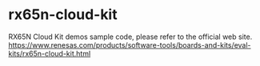 # rx65n-cloud-kit

RX65N Cloud Kit demos sample code, please refer to the official web site.
https://www.renesas.com/products/software-tools/boards-and-kits/eval-kits/rx65n-cloud-kit.html
